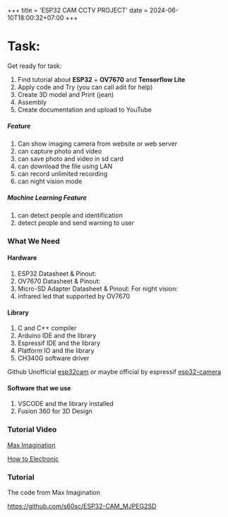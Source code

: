 +++
title = 'ESP32 CAM CCTV PROJECT'
date = 2024-06-10T18:00:32+07:00
+++

# Task: 

Get ready for task:

1. Find tutorial about **ESP32** + **OV7670** and **Tensorflow Lite**
2. Apply code and Try (you can call adit for help) 
3. Create 3D model and Print (jean)
4. Assembly
5. Create documentation and upload to YouTube 
##### Feature 
1. Can show imaging camera from website or web server
2. can capture photo and video
3. can save photo and video in sd card
4. can download the file using LAN
5. can record unlimited recording
6. can night vision mode
##### Machine Learning Feature
1. can detect people and identification
2. detect people and send warning to user
### What We Need

#### Hardware
1. ESP32 Datasheet & Pinout:
2. OV7670 Datasheet & Pinout:
3. Micro-SD Adapter Datasheet & Pinout:
For night vision:
4. infrared led that supported by OV7670
#### Library
1. C and C++ compiler 
2. Arduino IDE and the library
3. Espressif IDE and the library 
4. Platform IO and the library
5. CH340G software driver

Github
Unofficial [esp32cam](https://github.com/yoursunny/esp32cam) or maybe official by espressif [esp32-camera](https://github.com/espressif/esp32-camera) 
#### Software that we use
1. VSCODE and the library installed
2. Fusion 360 for 3D Design
### Tutorial Video

[Max Imagination](https://youtu.be/k_PJLkfqDuI?si=FqTglIF3kexLxVww)

[How to Electronic](https://youtu.be/xjuTEowOWvo?si=9Q5bHO1J1ou05hrk)

### Tutorial
The code from Max Imagination

https://github.com/s60sc/ESP32-CAM_MJPEG2SD

